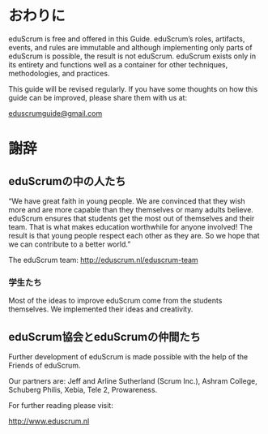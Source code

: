 <!--# End Note -->
# おわりに

eduScrum is free and offered in this Guide. eduScrum’s roles, artifacts, events, and rules are immutable and although implementing only parts of eduScrum is possible, the result is not eduScrum. eduScrum exists only in its entirety and functions well as a container for other techniques, methodologies, and practices.

This guide will be revised regularly. If you have some thoughts on how this guide can be improved, please share them with us at:

eduscrumguide@gmail.com


<!-- # Acknowledgements -->
# 謝辞

<!--## People behind eduScrum-->
## eduScrumの中の人たち

“We have great faith in young people. We are convinced that they wish more and are more capable than they themselves or many adults believe. eduScrum ensures that students get the most out of themselves and their team. That is what makes education worthwhile for anyone involved! The result is that young people respect each other as they are. So we hope that we can contribute to a better world.”

The eduScrum team: http://eduscrum.nl/eduscrum-team

<!--### The students:-->
### 学生たち

Most of the ideas to improve eduScrum come from the students themselves. We implemented their ideas and creativity. 

<!--## eduScrum Foundation and Friends of eduScrum-->
## eduScrum協会とeduScrumの仲間たち

Further development of eduScrum is made possible with the help of the Friends of eduScrum. 

Our partners are: Jeff and Arline Sutherland (Scrum Inc.), Ashram College, Schuberg Philis, Xebia, Tele 2, Prowareness.

For further reading please visit:

http://www.eduscrum.nl

